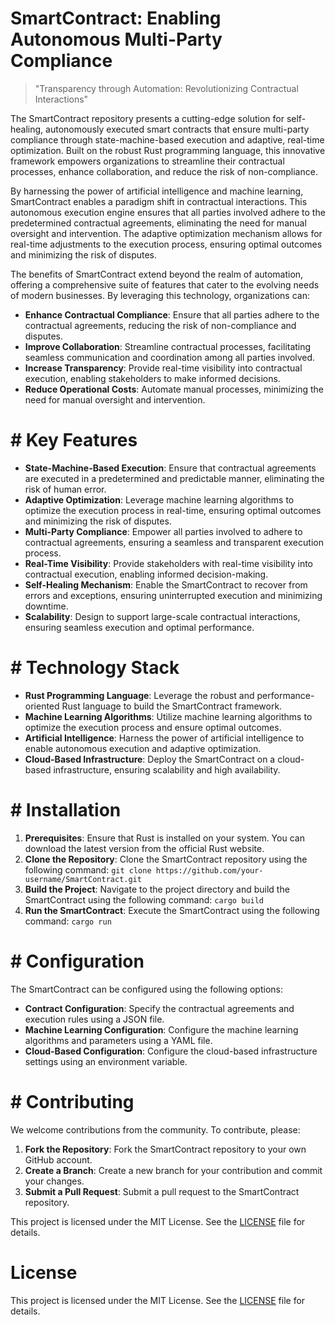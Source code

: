 <!-- SmartContract_20251008114546_7034 -->

# SmartContract: Enabling Autonomous Multi-Party Compliance

> "Transparency through Automation: Revolutionizing Contractual Interactions"

The SmartContract repository presents a cutting-edge solution for self-healing, autonomously executed smart contracts that ensure multi-party compliance through state-machine-based execution and adaptive, real-time optimization. Built on the robust Rust programming language, this innovative framework empowers organizations to streamline their contractual processes, enhance collaboration, and reduce the risk of non-compliance.

By harnessing the power of artificial intelligence and machine learning, SmartContract enables a paradigm shift in contractual interactions. This autonomous execution engine ensures that all parties involved adhere to the predetermined contractual agreements, eliminating the need for manual oversight and intervention. The adaptive optimization mechanism allows for real-time adjustments to the execution process, ensuring optimal outcomes and minimizing the risk of disputes.

The benefits of SmartContract extend beyond the realm of automation, offering a comprehensive suite of features that cater to the evolving needs of modern businesses. By leveraging this technology, organizations can:

* **Enhance Contractual Compliance**: Ensure that all parties adhere to the contractual agreements, reducing the risk of non-compliance and disputes.
* **Improve Collaboration**: Streamline contractual processes, facilitating seamless communication and coordination among all parties involved.
* **Increase Transparency**: Provide real-time visibility into contractual execution, enabling stakeholders to make informed decisions.
* **Reduce Operational Costs**: Automate manual processes, minimizing the need for manual oversight and intervention.

# # Key Features

* **State-Machine-Based Execution**: Ensure that contractual agreements are executed in a predetermined and predictable manner, eliminating the risk of human error.
* **Adaptive Optimization**: Leverage machine learning algorithms to optimize the execution process in real-time, ensuring optimal outcomes and minimizing the risk of disputes.
* **Multi-Party Compliance**: Empower all parties involved to adhere to contractual agreements, ensuring a seamless and transparent execution process.
* **Real-Time Visibility**: Provide stakeholders with real-time visibility into contractual execution, enabling informed decision-making.
* **Self-Healing Mechanism**: Enable the SmartContract to recover from errors and exceptions, ensuring uninterrupted execution and minimizing downtime.
* **Scalability**: Design to support large-scale contractual interactions, ensuring seamless execution and optimal performance.

# # Technology Stack

* **Rust Programming Language**: Leverage the robust and performance-oriented Rust language to build the SmartContract framework.
* **Machine Learning Algorithms**: Utilize machine learning algorithms to optimize the execution process and ensure optimal outcomes.
* **Artificial Intelligence**: Harness the power of artificial intelligence to enable autonomous execution and adaptive optimization.
* **Cloud-Based Infrastructure**: Deploy the SmartContract on a cloud-based infrastructure, ensuring scalability and high availability.

# # Installation

1. **Prerequisites**: Ensure that Rust is installed on your system. You can download the latest version from the official Rust website.
2. **Clone the Repository**: Clone the SmartContract repository using the following command: `git clone https://github.com/your-username/SmartContract.git`
3. **Build the Project**: Navigate to the project directory and build the SmartContract using the following command: `cargo build`
4. **Run the SmartContract**: Execute the SmartContract using the following command: `cargo run`

# # Configuration

The SmartContract can be configured using the following options:

* **Contract Configuration**: Specify the contractual agreements and execution rules using a JSON file.
* **Machine Learning Configuration**: Configure the machine learning algorithms and parameters using a YAML file.
* **Cloud-Based Configuration**: Configure the cloud-based infrastructure settings using an environment variable.

# # Contributing

We welcome contributions from the community. To contribute, please:

1. **Fork the Repository**: Fork the SmartContract repository to your own GitHub account.
2. **Create a Branch**: Create a new branch for your contribution and commit your changes.
3. **Submit a Pull Request**: Submit a pull request to the SmartContract repository.

This project is licensed under the MIT License. See the [LICENSE](LICENSE) file for details.

# License

This project is licensed under the MIT License. See the [LICENSE](https://github.com/Hajjouz/SmartContract/blob/main/LICENSE) file for details.